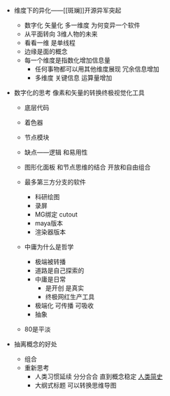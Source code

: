 -   维度下的异化——[[斑斓]]开源异军突起
    
    -   数字化 矢量化 多一维度 为何变异一个软件
    -   从平面转向 3维人物的未来
    -   看看一维 是单线程
    -   边缘是面的概念
    -   每一个维度是指数化增加信息量
        -   任何事物都可以用其他维度展现 冗余信息增加
        -   多维度 关键信息 运算量增加
-   数字化的思考
     像素和矢量的转换终极视觉化工具   
    -   底层代码 
    -   着色器  
    -   节点模块
    -   缺点——逻辑 和易用性
    -   图形化面板 和节点思维的结合 开放和自由组合
        
    -   最多第三方分支的软件
        
        -   科研绘图
        -   录屏
        -   MG绑定 cutout
        -   maya版本
        -   渲染器版本
    -   中庸为什么是哲学
        
        -   极端被转播
        -   道路是自己探索的
        -   中庸是日常
            -   是开创 是真实
            -   终极网红生产工具
        -   极端化 可传播 可吸收
        -   抽象
    -   80是平淡
        


-   抽离概念的好处
    
    -   组合
    -   重新思考
        -   人类习惯延续 分分合合 直到概念稳定 [人类简史](https://www.notion.so/9490f5cf06f44d0d9d60f3d837568bc2)
        -   大纲式标题 可以转换思维导图